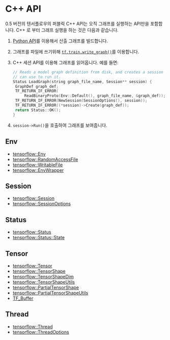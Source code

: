 # C++ API

0.5 버전의 텐서플로우의 퍼블릭 C++ API는 오직 그래프를 실행하는 API만을 포함합니다. C++ 로 부터 그래프 실행을 하는 것은 다음과 같습니다.

1. [Python API](https://github.com/kcpTest/kcpdoc.github.io/tree/175cc1e2b5647b1d23bd344ee89261f22c14f9e2/g3doc/api_docs/python/README.md)를 이용해서 산출 그래프를 빌드합니다.
2. 그래프를 파일에 쓰기위해 [`tf.train.write_graph()`](../index-1/train.md#write_graph)를 이용합니다.
3. C++ 세션 API를 이용해 그래프를 읽어옵니다. 예를 들면:

   ```cpp
   // Reads a model graph definition from disk, and creates a session object you
   // can use to run it.
   Status LoadGraph(string graph_file_name, Session** session) {
    GraphDef graph_def;
    TF_RETURN_IF_ERROR(
        ReadBinaryProto(Env::Default(), graph_file_name, &graph_def));
    TF_RETURN_IF_ERROR(NewSession(SessionOptions(), session));
    TF_RETURN_IF_ERROR((*session)->Create(graph_def));
    return Status::OK();
   }
   ```

4. `session->Run()`을 호출하여 그래프를 보여줍니다.

## Env

* [tensorflow::Env](classenv.md)
* [tensorflow::RandomAccessFile](classrandomaccessfile.md)
* [tensorflow::WritableFile](classwritablefile.md)
* [tensorflow::EnvWrapper](classenvwrapper.md)

## Session

* [tensorflow::Session](classsession.md)
* [tensorflow::SessionOptions](structsessionoptions.md)

## Status

* [tensorflow::Status](classstatus.md)
* [tensorflow::Status::State](structstate.md)

## Tensor

* [tensorflow::Tensor](classtensor.md)
* [tensorflow::TensorShape](classtensorshape.md)
* [tensorflow::TensorShapeDim](structtensorshapedim.md)
* [tensorflow::TensorShapeUtils](classtensorshapeutils.md)
* [tensorflow::PartialTensorShape](classpartialtensorshape.md)
* [tensorflow::PartialTensorShapeUtils](classpartialtensorshapeutils.md)
* [TF\_Buffer](https://github.com/kcpTest/kcpdoc.github.io/tree/175cc1e2b5647b1d23bd344ee89261f22c14f9e2/g3doc/api_docs/cc/StructTF_Buffer.md)

## Thread

* [tensorflow::Thread](classthread.md)
* [tensorflow::ThreadOptions](structthreadoptions.md)

